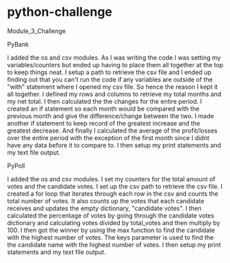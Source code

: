 # python-challenge

Module_3_Challenge

PyBank

I added the os and csv modules. As I was writing the code I was setting my variables/counters but ended up having to place them all together at the top to keep things neat. I setup a path to retrieve the csv file and I ended up finding out that you can't run the code if any variables are outside of the "with" statement where I opened my csv file. So hence the reason I kept it all together. I defined my rows and columns to retrieve my total months and my net total. I then calculated the the changes for the entire period. I created an if statement so each month would be compared with the previous month and give the difference/change between the two. I made another if statement to keep record of the greatest increase and the greatest decrease. And finally I calculated the average of the profit/losses over the entire period with the exception of the first month since I didnt have any data before it to compare to. I then setup my print statements and my text file output.

PyPoll

I added the os and csv modules. I set my counters for the total amount of votes and the candidate votes. I set up the csv path to retrieve the csv file. I created a for loop that iterates through each row in the csv and counts the total number of votes. It also counts up the votes that each candidate receives and updates the empty dictionary, "candidate votes". I then calculated the percentage of votes by going through the candidate votes dictionary and calculating votes divided by total_votes and then multiply by 100. I then got the winner by using the max function to find the candidate with the highest number of votes. The keys parameter is used to find the the candidate name with the highest number of votes. I then setup my print statements and my text file output.
